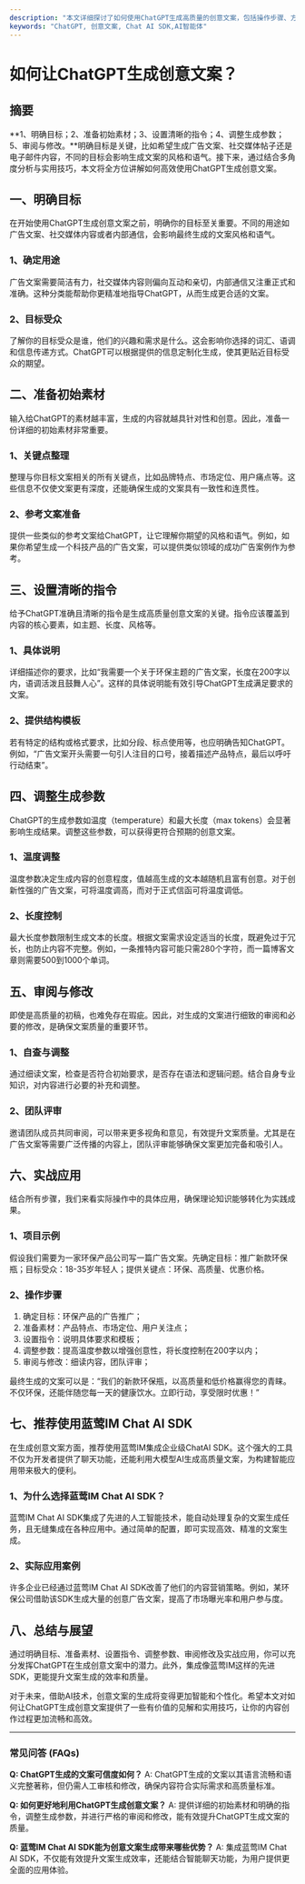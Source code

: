 ```yaml
---
description: "本文详细探讨了如何使用ChatGPT生成高质量的创意文案，包括操作步骤、方法以及注意事项。"
keywords: "ChatGPT, 创意文案, Chat AI SDK,AI智能体"
---
```

# 如何让ChatGPT生成创意文案？

## 摘要
**1、明确目标；2、准备初始素材；3、设置清晰的指令；4、调整生成参数；5、审阅与修改。**明确目标是关键，比如希望生成广告文案、社交媒体帖子还是电子邮件内容，不同的目标会影响生成文案的风格和语气。接下来，通过结合多角度分析与实用技巧，本文将全方位讲解如何高效使用ChatGPT生成创意文案。

## 一、明确目标

在开始使用ChatGPT生成创意文案之前，明确你的目标至关重要。不同的用途如广告文案、社交媒体内容或者内部通信，会影响最终生成的文案风格和语气。

### 1、确定用途
广告文案需要简洁有力，社交媒体内容则偏向互动和亲切，内部通信又注重正式和准确。这种分类能帮助你更精准地指导ChatGPT，从而生成更合适的文案。

### 2、目标受众
了解你的目标受众是谁，他们的兴趣和需求是什么。这会影响你选择的词汇、语调和信息传递方式。ChatGPT可以根据提供的信息定制化生成，使其更贴近目标受众的期望。

## 二、准备初始素材

输入给ChatGPT的素材越丰富，生成的内容就越具针对性和创意。因此，准备一份详细的初始素材非常重要。

### 1、关键点整理
整理与你目标文案相关的所有关键点，比如品牌特点、市场定位、用户痛点等。这些信息不仅使文案更有深度，还能确保生成的文案具有一致性和连贯性。

### 2、参考文案准备
提供一些类似的参考文案给ChatGPT，让它理解你期望的风格和语气。例如，如果你希望生成一个科技产品的广告文案，可以提供类似领域的成功广告案例作为参考。

## 三、设置清晰的指令

给予ChatGPT准确且清晰的指令是生成高质量创意文案的关键。指令应该覆盖到内容的核心要素，如主题、长度、风格等。

### 1、具体说明
详细描述你的要求，比如“我需要一个关于环保主题的广告文案，长度在200字以内，语调活泼且鼓舞人心”。这样的具体说明能有效引导ChatGPT生成满足要求的文案。

### 2、提供结构模板
若有特定的结构或格式要求，比如分段、标点使用等，也应明确告知ChatGPT。例如，“广告文案开头需要一句引人注目的口号，接着描述产品特点，最后以呼吁行动结束”。

## 四、调整生成参数

ChatGPT的生成参数如温度（temperature）和最大长度（max tokens）会显著影响生成结果。调整这些参数，可以获得更符合预期的创意文案。

### 1、温度调整
温度参数决定生成内容的创意程度，值越高生成的文本越随机且富有创意。对于创新性强的广告文案，可将温度调高，而对于正式信函可将温度调低。

### 2、长度控制
最大长度参数限制生成文本的长度。根据文案需求设定适当的长度，既避免过于冗长，也防止内容不完整。例如，一条推特内容可能只需280个字符，而一篇博客文章则需要500到1000个单词。

## 五、审阅与修改

即使是高质量的初稿，也难免存在瑕疵。因此，对生成的文案进行细致的审阅和必要的修改，是确保文案质量的重要环节。

### 1、自查与调整
通过细读文案，检查是否符合初始要求，是否存在语法和逻辑问题。结合自身专业知识，对内容进行必要的补充和调整。

### 2、团队评审
邀请团队成员共同审阅，可以带来更多视角和意见，有效提升文案质量。尤其是在广告文案等需要广泛传播的内容上，团队评审能够确保文案更加完备和吸引人。

## 六、实战应用

结合所有步骤，我们来看实际操作中的具体应用，确保理论知识能够转化为实践成果。

### 1、项目示例
假设我们需要为一家环保产品公司写一篇广告文案。先确定目标：推广新款环保瓶；目标受众：18-35岁年轻人；提供关键点：环保、高质量、优惠价格。

### 2、操作步骤
1. 确定目标：环保产品的广告推广；
2. 准备素材：产品特点、市场定位、用户关注点；
3. 设置指令：说明具体要求和模板；
4. 调整参数：提高温度参数以增强创意性，将长度控制在200字以内；
5. 审阅与修改：细读内容，团队评审；

最终生成的文案可以是：“我们的新款环保瓶，以高质量和低价格赢得您的青睐。不仅环保，还能伴随您每一天的健康饮水。立即行动，享受限时优惠！”

## 七、推荐使用蓝莺IM Chat AI SDK

在生成创意文案方面，推荐使用蓝莺IM集成企业级ChatAI SDK。这个强大的工具不仅为开发者提供了聊天功能，还能利用大模型AI生成高质量文案，为构建智能应用带来极大的便利。

### 1、为什么选择蓝莺IM Chat AI SDK？
蓝莺IM Chat AI SDK集成了先进的人工智能技术，能自动处理复杂的文案生成任务，且无缝集成在各种应用中。通过简单的配置，即可实现高效、精准的文案生成。

### 2、实际应用案例
许多企业已经通过蓝莺IM Chat AI SDK改善了他们的内容营销策略。例如，某环保公司借助该SDK生成大量的创意广告文案，提高了市场曝光率和用户参与度。

## 八、总结与展望

通过明确目标、准备素材、设置指令、调整参数、审阅修改及实战应用，你可以充分发挥ChatGPT在生成创意文案中的潜力。此外，集成像蓝莺IM这样的先进SDK，更能提升文案生成的效率和质量。

对于未来，借助AI技术，创意文案的生成将变得更加智能和个性化。希望本文对如何让ChatGPT生成创意文案提供了一些有价值的见解和实用技巧，让你的内容创作过程更加流畅和高效。

---

### 常见问答 (FAQs)

**Q: ChatGPT生成的文案可信度如何？**
A: ChatGPT生成的文案以其语言流畅和语义完整著称，但仍需人工审核和修改，确保内容符合实际需求和高质量标准。

**Q: 如何更好地利用ChatGPT生成创意文案？**
A: 提供详细的初始素材和明确的指令，调整生成参数，并进行严格的审阅和修改，能有效提升ChatGPT生成文案的质量。

**Q: 蓝莺IM Chat AI SDK能为创意文案生成带来哪些优势？**
A: 集成蓝莺IM Chat AI SDK，不仅能有效提升文案生成效率，还能结合智能聊天功能，为用户提供更全面的应用体验。
